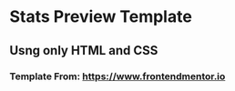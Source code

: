 # Stats Preview Template

## Usng only HTML and CSS

### Template From: https://www.frontendmentor.io
